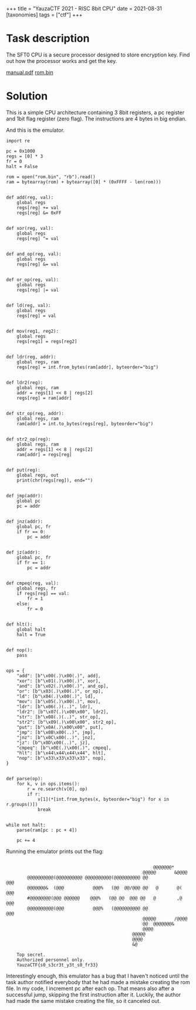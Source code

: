 +++
title = "YauzaCTF 2021 - RISC 8bit CPU"
date = 2021-08-31
[taxonomies]
tags = ["ctf"]
+++

# Task description

The SFT0 CPU is a secure processor designed to store encryption key. Find out how the processor works and get the key.

[manual.pdf](/files/yauzactf2021/risc8bitcpu/manual.pdf)
[rom.bin](/files/yauzactf2021/risc8bitcpu/rom.bin)

# Solution

This is a simple CPU architecture containing 3 8bit registers, a pc register and 1bit flag register (zero flag). The instructions are 4 bytes in big endian.

And this is the emulator.

```py3
import re

pc = 0x1000
regs = [0] * 3
fr = 0
halt = False

rom = open("rom.bin", "rb").read()
ram = bytearray(rom) + bytearray([0] * (0xFFFF - len(rom)))


def add(reg, val):
    global regs
    regs[reg] += val
    regs[reg] &= 0xFF


def xor(reg, val):
    global regs
    regs[reg] ^= val


def and_op(reg, val):
    global regs
    regs[reg] &= val


def or_op(reg, val):
    global regs
    regs[reg] |= val


def ld(reg, val):
    global regs
    regs[reg] = val


def mov(reg1, reg2):
    global regs
    regs[reg1] = regs[reg2]


def ldr(reg, addr):
    global regs, ram
    regs[reg] = int.from_bytes(ram[addr], byteorder="big")


def ldr2(reg):
    global regs, ram
    addr = regs[1] << 8 | regs[2]
    regs[reg] = ram[addr]


def str_op(reg, addr):
    global regs, ram
    ram[addr] = int.to_bytes(regs[reg], byteorder="big")


def str2_op(reg):
    global regs, ram
    addr = regs[1] << 8 | regs[2]
    ram[addr] = regs[reg]


def put(reg):
    global regs, out
    print(chr(regs[reg]), end="")


def jmp(addr):
    global pc
    pc = addr


def jnz(addr):
    global pc, fr
    if fr == 0:
        pc = addr


def jz(addr):
    global pc, fr
    if fr == 1:
        pc = addr


def cmpeq(reg, val):
    global regs, fr
    if regs[reg] == val:
        fr = 1
    else:
        fr = 0


def hlt():
    global halt
    halt = True


def nop():
    pass


ops = {
    "add": [b"\x00(.)\x00(.)", add],
    "xor": [b"\x01(.)\x00(.)", xor],
    "and": [b"\x02(.)\x00(.)", and_op],
    "or": [b"\x03(.)\x00(.)", or_op],
    "ld": [b"\x04(.)\x00(.)", ld],
    "mov": [b"\x05(.)\x00(.)", mov],
    "ldr": [b"\x06(.)(..)", ldr],
    "ldr2": [b"\x07(.)\x00\x00", ldr2],
    "str": [b"\x08(.)(..)", str_op],
    "str2": [b"\x09(.)\x00\x00", str2_op],
    "put": [b"\x0A(.)\x00\x00", put],
    "jmp": [b"\x0B\x00(..)", jmp],
    "jnz": [b"\x0C\x00(..)", jnz],
    "jz": [b"\x0D\x00(..)", jz],
    "cmpeq": [b"\x0E(.)\x00(.)", cmpeq],
    "hlt": [b"\x44\x44\x44\x44", hlt],
    "nop": [b"\x33\x33\x33\x33", nop],
}


def parse(op):
    for k, v in ops.items():
        r = re.search(v[0], op)
        if r:
            v[1](*[int.from_bytes(x, byteorder="big") for x in r.groups()])
            break


while not halt:
    parse(ram[pc : pc + 4])

    pc += 4
```

Running the emulator prints out the flag:

```

                                                        @@@@@@@*
                                                    @@@@@       &@@@@
        @@@@@@@@@@(@@@@@@@@@@ @@@@@@@@@@(@@@@@@@@@@ @@               @@@
        @@@@@@@&  (@@@           @@@%   (@@  @@/@@@ @@   @       @(  @@@
        #@@@@@@@@(@@@ @@@@@@    @@@%   (@@ @@  @@@ @@   @        ,@ @@@
        @@@@@@@@@@(@@@           @@@%   (@@@@@@@@@@ @@               @@@
                                                    @@@@@       /@@@@
                                                    @@  @@@@@@@&
                                                    @@@@
                                                @@@@@
                                                @@@@
                                                &@

    Top secret.
    Authorized personnel only.
    YauzaCTF{s0_s3cr3t_y3t_s0_fr33}
```

Interestingly enough, this emulator has a bug that I haven't noticed until the task author notified everybody that he had made a mistake creating the rom file. In my code, I increment pc after each op. That means also after a successful jump, skipping the first instruction after it. Luckily, the author had made the same mistake creating the file, so it canceled out.
